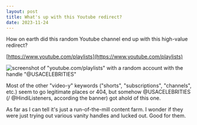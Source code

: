 ```yaml
---
layout: post
title: What's up with this Youtube redirect?
date: 2023-11-24
---
```


How on earth did this random Youtube channel end up with this high-value redirect? 

[https://www.youtube.com/playlists](https://www.youtube.com/playlists)

![screenshot of "youtube.com/playlists" with a random account with the handle "@USACELEBRITIES"](/img/weird-playlists-url.png)

Most of the other "video-y" keywords ("shorts", "subscriptions", "channels", etc.) seem to go legitimate places or 404, but somehow @USACELEBRITIES (/ @HindiListeners, according the banner) got ahold of this one.

As far as I can tell it's just a run-of-the-mill content farm. I wonder if they were just trying out various vanity handles and lucked out. Good for them.
